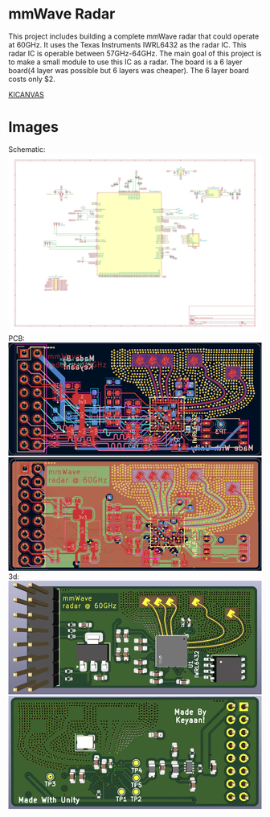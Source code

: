 # mmWave Radar
This project includes building a complete mmWave radar that could operate at 60GHz. It uses the Texas Instruments IWRL6432 as the radar IC. This radar IC is operable between 57GHz-64GHz. The main goal of this project is to make a small module to use this IC as a radar. 
The board is a 6 layer board(4 layer was possible but 6 layers was cheaper). The 6 layer board costs only $2. 

[KICANVAS](https://kicanvas.org?)

# Images
Schematic:  
![schematic](/images/sept6/schematic.png)  
PCB:  
![PCB1](/images/sept11/pcb1.png)
![PCB2](/images/sept11/pcb2.png)
3d: 
![3d1](/images/sept11/3d1.png)
![3d2](/images/sept11/3d2.png)
